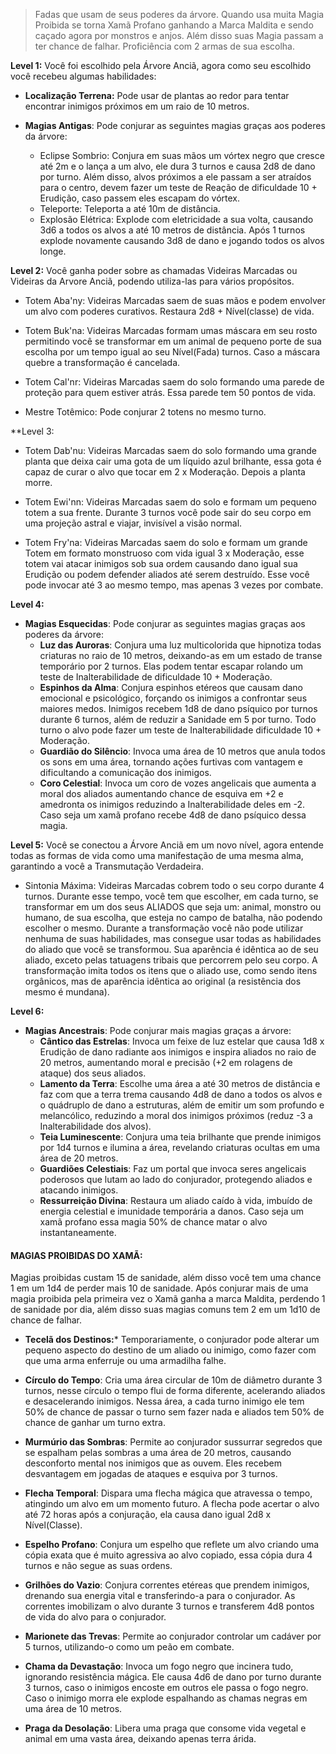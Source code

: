 >Fadas que usam de seus poderes da árvore. Quando usa muita Magia Proibida se torna Xamã Profano ganhando a Marca Maldita e sendo caçado agora por monstros e anjos. Além disso suas Magia passam a ter chance de falhar. Proficiência com 2 armas de sua escolha. 

**Level 1:** Você foi escolhido pela Árvore Anciã, agora como seu escolhido você recebeu algumas habilidades:
- **Localização Terrena:** Pode usar de plantas ao redor para tentar encontrar inimigos próximos em um raio de 10 metros.
	
- **Magias Antigas**: Pode conjurar as seguintes magias graças aos poderes da árvore:
	- Eclipse Sombrio: Conjura em suas mãos um vórtex negro que cresce até 2m e o lança a um alvo, ele dura 3 turnos e causa 2d8 de dano por turno. Além disso, alvos próximos a ele passam a ser atraídos para o centro, devem fazer um teste de Reação de dificuldade 10 + Erudição, caso passem eles escapam do vórtex.
	- Teleporte: Teleporta a até 10m de distância.
	- Explosão Elétrica: Explode com eletricidade a sua volta, causando 3d6 a todos os alvos a até 10 metros de distância. Após 1 turnos explode novamente causando 3d8 de dano e jogando todos os alvos longe.


**Level 2:**  Você ganha poder sobre as chamadas Videiras Marcadas ou Videiras da Arvore Anciã, podendo utiliza-las para vários propósitos.
- Totem Aba'ny: Videiras Marcadas saem de suas mãos e podem envolver um alvo com poderes curativos. Restaura 2d8 + Nível(classe) de vida.
	
- Totem Buk'na: Videiras Marcadas formam umas máscara em seu rosto permitindo você se transformar em um animal de pequeno porte de sua escolha por um tempo igual ao seu Nível(Fada) turnos. Caso a máscara quebre a transformação é cancelada.
	
- Totem Cal'nr: Videiras Marcadas saem do solo formando uma parede de proteção para quem estiver atrás. Essa parede tem 50 pontos de vida.
	
- Mestre Totêmico: Pode conjurar 2 totens no mesmo turno.

**Level 3:
- Totem Dab'nu: Videiras Marcadas saem do solo formando uma grande planta que deixa cair uma gota de um líquido azul brilhante, essa gota é capaz de curar o alvo que tocar em 2 x Moderação. Depois a planta morre.
	
- Totem Ewi'nn: Videiras Marcadas saem do solo e formam um pequeno totem a sua frente. Durante 3 turnos você pode sair do seu corpo em uma projeção astral e viajar, invisível a visão normal.
	
- Totem Fry'na: Videiras Marcadas saem do solo e formam um grande Totem em formato monstruoso com vida igual 3 x Moderação, esse totem vai atacar inimigos sob sua ordem causando dano igual sua Erudição ou podem defender aliados até serem destruído. Esse você pode invocar até 3 ao mesmo tempo, mas apenas 3 vezes por combate.
	

**Level 4:**
- **Magias Esquecidas**: Pode conjurar as seguintes magias graças aos poderes da árvore:
	- **Luz das Auroras**: Conjura uma luz multicolorida que hipnotiza todas criaturas no raio de 10 metros, deixando-as em um estado de transe temporário por 2 turnos. Elas podem tentar escapar rolando um teste de Inalterabilidade de dificuldade 10 + Moderação.
	- **Espinhos da Alma**: Conjura espinhos etéreos que causam dano emocional e psicológico, forçando os inimigos a confrontar seus maiores medos. Inimigos recebem 1d8 de dano psíquico por turnos durante 6 turnos, além de reduzir a Sanidade em 5 por turno. Todo turno o alvo pode fazer um teste de Inalterabilidade dificuldade 10 + Moderação.
	- **Guardião do Silêncio**: Invoca uma área de 10 metros que anula todos os sons em uma área, tornando ações furtivas com vantagem e dificultando a comunicação dos inimigos.
	- **Coro Celestial**: Invoca um coro de vozes angelicais que aumenta a moral dos aliados aumentando chance de esquiva em +2 e amedronta os inimigos reduzindo a Inalterabilidade deles em -2. Caso seja um xamã profano recebe 4d8 de dano psíquico dessa magia.

**Level 5:** Você se conectou a Árvore Anciã em um novo nível, agora entende todas as formas de vida como uma manifestação de uma mesma alma, garantindo a você a Transmutação Verdadeira.
- Sintonia Máxima: Videiras Marcadas cobrem todo o seu corpo durante 4 turnos. Durante esse tempo, você tem que escolher, em cada turno, se transformar em um dos seus ALIADOS que seja um: animal, monstro ou humano, de sua escolha, que esteja no campo de batalha, não podendo escolher o mesmo. Durante a transformação você não pode utilizar nenhuma de suas habilidades, mas consegue usar todas as habilidades do aliado que você se transformou. Sua aparência é idêntica ao de seu aliado, exceto pelas tatuagens tribais que percorrem pelo seu corpo. A transformação imita todos os itens que o aliado use, como sendo itens orgânicos, mas de aparência idêntica ao original (a resistência dos mesmo é mundana).

**Level 6:**
- **Magias Ancestrais**: Pode conjurar mais magias graças a árvore:
	- **Cântico das Estrelas**: Invoca um feixe de luz estelar que causa 1d8 x Erudição de dano radiante aos inimigos e inspira aliados no raio de 20 metros, aumentando moral e precisão (+2 em rolagens de ataque) dos seus aliados.
	- **Lamento da Terra**: Escolhe uma área a até 30 metros de distância e faz com que a terra trema causando 4d8 de dano a todos os alvos e o quádruplo de dano a estruturas, além de emitir um som profundo e melancólico, reduzindo a moral dos inimigos próximos (reduz -3 a Inalterabilidade dos alvos).
	- **Teia Luminescente**: Conjura uma teia brilhante que prende inimigos por 1d4 turnos e ilumina a área, revelando criaturas ocultas em uma área de 20 metros.
	- **Guardiões Celestiais**: Faz um portal que invoca seres angelicais poderosos que lutam ao lado do conjurador, protegendo aliados e atacando inimigos.
	- **Ressurreição Divina**: Restaura um aliado caído à vida, imbuído de energia celestial e imunidade temporária a danos. Caso seja um xamã profano essa magia 50% de chance matar o alvo instantaneamente.


#### MAGIAS PROIBIDAS DO XAMÃ: 
Magias proibidas custam 15 de sanidade, além disso você tem uma chance 1 em um 1d4 de perder mais 10 de sanidade. Após conjurar mais de uma magia proibida pela primeira vez o Xamã ganha a marca Maldita, perdendo 1 de sanidade por dia, além disso suas magias comuns tem 2 em um 1d10 de chance de falhar.
- **Tecelã dos Destinos:*** Temporariamente, o conjurador pode alterar um pequeno aspecto do destino de um aliado ou inimigo, como fazer com que uma arma enferruje ou uma armadilha falhe.
	
- **Círculo do Tempo**: Cria uma área circular de 10m de diâmetro durante 3 turnos, nesse círculo o tempo flui de forma diferente, acelerando aliados e desacelerando inimigos. Nessa área, a cada turno inimigo ele tem 50% de chance de passar o turno sem fazer nada e aliados tem 50% de chance de ganhar um turno extra.
	
- **Murmúrio das Sombras**: Permite ao conjurador sussurrar segredos que se espalham pelas sombras a uma área de 20 metros, causando desconforto mental nos inimigos que as ouvem. Eles recebem desvantagem em jogadas de ataques e esquiva por 3 turnos.
	
- **Flecha Temporal**: Dispara uma flecha mágica que atravessa o tempo, atingindo um alvo em um momento futuro. A flecha pode acertar o alvo até 72 horas após a conjuração, ela causa dano igual 2d8 x Nível(Classe).
	
- **Espelho Profano**: Conjura um espelho que reflete um alvo criando uma cópia exata que é muito agressiva ao alvo copiado, essa cópia dura 4 turnos e não segue as suas ordens.
	
- **Grilhões do Vazio**: Conjura correntes etéreas que prendem inimigos, drenando sua energia vital e transferindo-a para o conjurador. As correntes imobilizam o alvo durante 3 turnos e transferem 4d8 pontos de vida do alvo para o conjurador.
	
- **Marionete das Trevas**: Permite ao conjurador controlar um cadáver por 5 turnos, utilizando-o como um peão em combate.
	
- **Chama da Devastação**: Invoca um fogo negro que incinera tudo, ignorando resistência mágica. Ele causa 4d6 de dano por turno durante 3 turnos, caso o inimigos encoste em outros ele passa o fogo negro. Caso o inimigo morra ele explode espalhando as chamas negras em uma área de 10 metros.
	
- **Praga da Desolação**: Libera uma praga que consome vida vegetal e animal em uma vasta área, deixando apenas terra árida.
